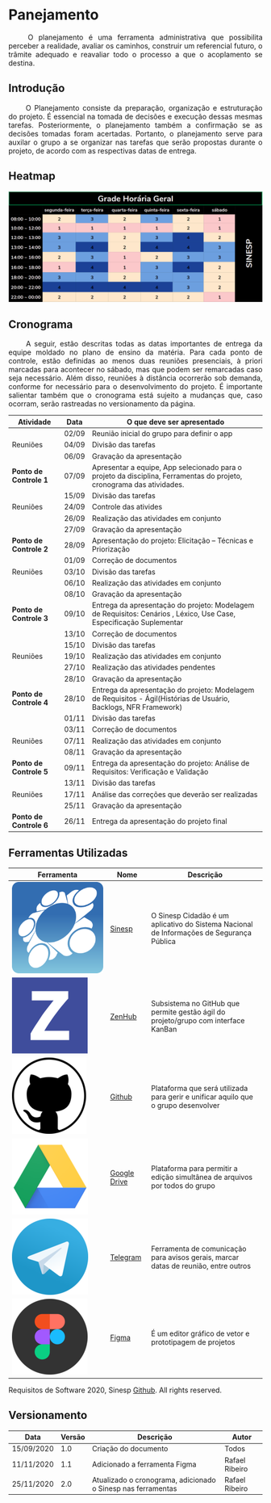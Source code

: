 
# Panejamento
<p style="text-align: justify;"> &emsp;&emsp;
O planejamento é uma ferramenta administrativa que possibilita perceber
a realidade, avaliar os caminhos, construir um referencial futuro, o
trâmite adequado e reavaliar todo o processo a que o acoplamento se
destina.
</p>

## Introdução
<p style="text-align: justify;"> &emsp;&emsp;
O Planejamento consiste da preparação, organização e estruturação do
projeto. É essencial na tomada de decisões e execução dessas mesmas
tarefas. Posteriormente, o planejamento também a confirmação se as
decisões tomadas foram acertadas. Portanto, o planejamento serve para
auxilar o grupo a se organizar nas tarefas que serão propostas durante o
projeto, de acordo com as respectivas datas de entrega.
</p>

## Heatmap

![heatmap](../Images/heatmap.png)

## Cronograma
<p style="text-align: justify;"> &emsp;&emsp;
A seguir, estão descritas todas as datas importantes de entrega da
equipe moldado no plano de ensino da matéria. Para cada ponto de
controle, estão definidas ao menos duas reuniões presenciais, à priori
marcadas para acontecer no sábado, mas que podem ser remarcadas caso
seja necessário. Além disso, reuniões à distância ocorrerão sob demanda,
conforme for necessário para o desenvolvimento do projeto. É importante
salientar também que o cronograma está sujeito a mudanças que, caso
ocorram, serão rastreadas no versionamento da página.
</p>

Atividade   |   Data    |   O que deve ser apresentado
----------- | --------- | ------------------------------
  <i></i>| 02/09 | Reunião inicial do grupo para definir o app
  Reuniões | 04/09 | Divisão das tarefas
  <i></i>| 06/09 | Gravação da apresentação 
  **Ponto de Controle 1**   |   07/09   |   Apresentar a equipe, App selecionado para o projeto da disciplina, Ferramentas do projeto, cronograma das atividades.
  <i></i>| 15/09 | Divisão das tarefas
  Reuniões | 24/09 | Controle das ativides
  <i></i>| 26/09 | Realização das atividades em conjunto
  <i></i>| 27/09 | Gravação da apresentação
  **Ponto de Controle 2**   |   28/09   |   Apresentação do projeto: Elicitação – Técnicas e Priorização
  <i></i>| 01/09 | Correção de documentos
  Reuniões | 03/10 | Divisão das tarefas
  <i></i>| 06/10 | Realização das atividades em conjunto
  <i></i>| 08/10 | Gravação da apresentação
  **Ponto de Controle 3**   |   09/10   |   Entrega da apresentação do projeto: Modelagem de Requisitos: Cenários , Léxico, Use Case, Especificação Suplementar
  <i></i>| 13/10 | Correção de documentos
  <i></i>| 15/10 | Divisão das tarefas
  Reuniões| 19/10 | Realização das atividades em conjunto
  <i></i>| 27/10 | Realização das atividades pendentes
  <i></i>| 28/10 | Gravação da apresentação 
  **Ponto de Controle 4**   |   28/10   |   Entrega da apresentação do projeto: Modelagem de Requisitos - Ágil(Histórias de Usuário, Backlogs, NFR Framework)
  <i></i>| 01/11 | Divisão das tarefas
  <i></i>| 03/11 | Correção de documentos
  Reuniões| 07/11 | Realização das atividades em conjunto
  <i></i>| 08/11 | Gravação da apresentação 
  **Ponto de Controle 5**   |   09/11   |   Entrega da apresentação do projeto: Análise de Requisitos: Verificação e Validação
  <i></i>| 13/11 | Divisão das tarefas
  Reuniões| 17/11 | Análise das correções que deverão ser realizadas
  <i></i>| 25/11 | Gravação da apresentação
  **Ponto de Controle 6**  |   26/11   |   Entrega da apresentação do projeto final

## Ferramentas Utilizadas

Ferramenta    |   Nome    |   Descrição 
------------  | --------- | -------------
![logo sinesp](../Images/Sinesp.png) | [Sinesp](https://play.google.com/store/apps/details?id=br.gov.sinesp.cidadao.android&hl=pt_BR) | O Sinesp Cidadão é um aplicativo do Sistema Nacional de Informações de Segurança Pública
![logo zenhub](../Images/ZenHub_logo.png) | [ZenHub](https://www.zenhub.com) | Subsistema no GitHub que permite gestão ágil do projeto/grupo com interface KanBan
![logo GitHub](../Images/GitHub_logo.png) | [Github](https://github.com/) | Plataforma que será utilizada para gerir e unificar aquilo que o grupo desenvolver
![logo Drive](../Images/GoogleDrive_logo.png) | [Google Drive](https://www.google.com/intl/pt-BR/drive/) | Plataforma para permitir a edição simultânea de arquivos por todos do grupo
![logo telegram](../Images/Telegram_logo.png) | [Telegram](https://web.telegram.org/#/login)| Ferramenta de comunicação para avisos gerais, marcar datas de reunião, entre outros
![logo figma](../Images/figma_logo.png) | [Figma](https://www.figma.com/)| É um editor gráfico de vetor e prototipagem de projetos


Requisitos de Software 2020, Sinesp
[Github](https://github.com/Requisitos-de-Software/2020.1-Sinesp). All
rights reserved.

## Versionamento
Data | Versão | Descrição | Autor 
------ | --------- | ---------- | --------
15/09/2020 | 1.0 | Criação do documento| Todos
11/11/2020 | 1.1 | Adicionado a ferramenta Figma | Rafael Ribeiro
25/11/2020 | 2.0 | Atualizado o cronograma, adicionado o Sinesp nas ferramentas | Rafael Ribeiro
